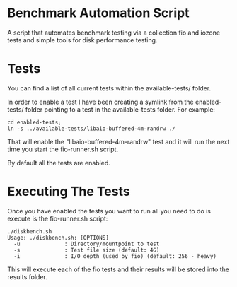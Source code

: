 Benchmark Automation Script
===========

A script that automates benchmark testing via a collection fio and iozone tests and simple tools for disk performance testing.

Tests
===========

You can find a list of all current tests within the available-tests/ folder.

In order to enable a test I have been creating a symlink from the enabled-tests/ folder pointing to a test in the available-tests folder. For example:

    cd enabled-tests;
    ln -s ../available-tests/libaio-buffered-4m-randrw ./

That will enable the "libaio-buffered-4m-randrw" test and it will run the next time you start the fio-runner.sh script.

By default all the tests are enabled.

Executing The Tests
===========

Once you have enabled the tests you want to run all you need to do is execute is the fio-runner.sh script:

    ./diskbench.sh 
    Usage: ./diskbench.sh: [OPTIONS]
      -u              : Directory/mountpoint to test
      -s              : Test file size (default: 4G)
      -i              : I/O depth (used by fio) (default: 256 - heavy)

This will execute each of the fio tests and their results will be stored into the results folder.
